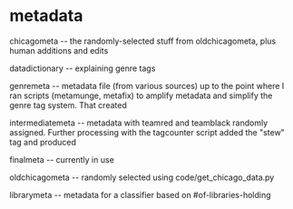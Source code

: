 metadata
========

chicagometa -- the randomly-selected stuff from oldchicagometa, plus human additions and edits

datadictionary -- explaining genre tags

genremeta -- metadata file (from various sources) up to the point where I ran scripts (metamunge, metafix) to amplify metadata and simplify the genre tag system. That created

intermediatemeta -- metadata with teamred and teamblack randomly assigned. Further processing with the tagcounter script added the "stew" tag and produced

finalmeta -- currently in use

oldchicagometa -- randomly selected using code/get_chicago_data.py

librarymeta -- metadata for a classifier based on #of-libraries-holding
